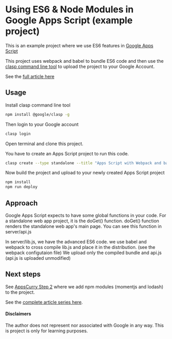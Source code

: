 # Using ES6 & Node Modules in Google Apps Script (example project)

This is an example project where we use ES6 features in [Google Apps Script](https://en.wikipedia.org/wiki/Google_Apps_Script)

This project uses webpack and babel to bundle ES6 code and then use the [clasp command line tool](https://github.com/google/clasp) to upload the project to your Google Account.

See the [full article here](http://blog.gsmart.in/es6-and-npm-modules-in-google-apps-script/)

## Usage

Install clasp command line tool 

```bash
npm install @google/clasp -g
```

Then login to your Google account

```bash
clasp login
```

Open terminal and clone this project.

You have to create an Apps Script project to run this code.

```bash
clasp create --type standalone --title "Apps Script with Webpack and babel"
```

Now build the project and upload to your newly created Apps Script project

```bash
npm install
npm run deploy
```


## Approach

Google Apps Script expects to have some global functions in your code. For a standalone web app project, it is the doGet()
function. doGet() function renders the standalone web app's main page. You can see this function in server/api.js

In server/lib.js, we have the advanced ES6 code. we use babel and webpack to cross compile lib.js and place it in the distribution. (see the webpack configutaion file) 
We upload only the compiled bundle and api.js (api.js is uploaded unmodified)

## Next steps

See [AppsCurry Step 2](https://github.com/gsmart-in/AppsCurryStep2) where we add npm modules (momentjs and lodash) to the project. 

See the [complete article series here](http://blog.gsmart.in/es6-and-npm-modules-in-google-apps-script/).

#### Disclaimers
The author does not represent nor associated with Google in any way. This is project is only for learning purposes.
